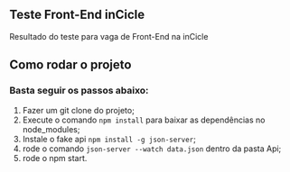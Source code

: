 ## Teste Front-End inCicle

Resultado do teste para vaga de Front-End na inCicle

## Como rodar o projeto

### Basta seguir os passos abaixo:

1. Fazer um git clone do projeto;
2. Execute o comando ```npm install``` para baixar as dependências no node_modules;
3. Instale o fake api ```npm install -g json-server```;
4. rode o comando ```json-server --watch data.json``` dentro da pasta Api;
5. rode o npm start.
